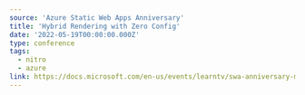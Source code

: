 ```yaml
---
source: 'Azure Static Web Apps Anniversary'
title: 'Hybrid Rendering with Zero Config'
date: '2022-05-19T00:00:00.000Z'
type: conference
tags:
  - nitro
  - azure
link: https://docs.microsoft.com/en-us/events/learntv/swa-anniversary-may-2022/
---
```

